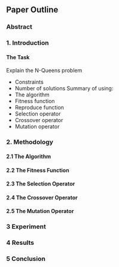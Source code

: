 ## Paper Outline

### Abstract
### 1. Introduction
#### The Task
Explain the N-Queens problem
- Constraints
- Number of solutions
Summary of using:
- The algorithm
- Fitness function
- Reproduce function
- Selection operator
- Crossover operator
- Mutation operator
### 2. Methodology
#### 2.1 The Algorithm
#### 2.2 The Fitness Function
#### 2.3 The Selection Operator
#### 2.4 The Crossover Operator
#### 2.5 The Mutation Operator
### 3 Experiment
### 4 Results
### 5 Conclusion

